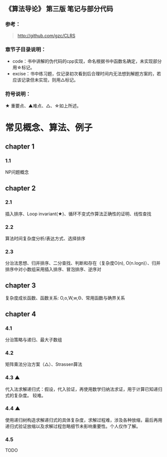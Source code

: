 ## 《算法导论》 第三版 笔记与部分代码

### 参考：
> http://github.com/gzc/CLRS


### 章节子目录说明：
- code：书中讲解的伪代码的cpp实现，命名根据书中函数名确定，未实现部分用☆标记。
- excise：书中练习题，仅记录初次看到后合理时间内无法想到解题方案的，若应该记录但未实现，则用△标记。
### 符号说明：
★ 重要点、▲难点、△、☆如上所述。

# 常见概念、算法、例子
## chapter 1
### 1.1
NP问题概念
## chapter 2
### 2.1
插入排序、Loop invariant(★)、循环不变式作算法正确性的证明、线性查找
### 2.2
算法时间复杂度分析/表达方式、选择排序
### 2.3
分治法思想、归并排序、二分查找、判断和存在（复杂度O(n), O(n.logn)）、归并排序中对小数组采用插入排序、冒泡排序、逆序对
## chapter 3
复杂度成长函数、函数关系: O,o,W,w,Θ、常用函数与确界关系
## chapter 4
### 4.1
分治策略与递归、最大子数组
### 4.2
矩阵乘法分治方案（△）、Strassen算法
### 4.3 ▲
代入法求解递归式：假设，代入验证，再使用数学归纳法求证，用于计算已知递归式的复杂度。 较难。
### 4.4 ▲
使用递归树构造求解递归式的具体复杂度，求解过程难，涉及各种放缩，最后再用递归式验证放缩以及求解过程忽略细节未影响重要性。个人仅作了解。
### 4.5
TODO